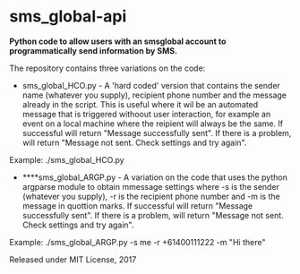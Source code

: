 ﻿# sms_global-api

**Python code to allow users with an smsglobal account to programmatically send information by SMS.** 

The repository contains three variations on the code: 

- sms_global_HCO.py - A 'hard coded' version that contains the sender name (whatever you supply), recipient phone number and the message already in the script.  This is useful where it wil be an automated  message that is triggered withoout user interaction, for example an event on a local machine where the reipient will always be the same. If successful will return "Message successfully sent".  If there is a problem, will return "Message not sent. Check settings and try again".

Example: ./sms_global_HCO.py   

- ****sms_global_ARGP.py - A variation on the code that uses the python argparse module to obtain mmessage settings where -s is the sender (whatever you supply), -r is the recipient phone number and -m is the message in quottion marks. If successful will return "Message successfully sent".  If there is a problem, will return "Message not sent. Check settings and try again".
    
Example: ./sms_global_ARGP.py -s me -r +61400111222 -m "Hi there"


Released under MIT License, 2017
